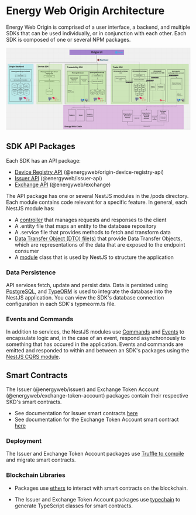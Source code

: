 # Energy Web Origin Architecture
Energy Web Origin is comprised of a user interface, a backend, and multiple SDKs that can be used individually, or in conjunction with each other. Each SDK is composed of one or several NPM packages. 

![origin-architecture](./images/panels/origin-architecture.png)

 ## SDK API Packages
Each SDK has an API package:  

- [Device Registry API](./device-registry/device-registry-api.md) (@energyweb/origin-device-registry-api)
- [Issuer API](./traceability/packages/issuer-api.md) (@energyweb/issuer-api)
- [Exchange API](./trade/exchange.md) (@energyweb/exchange)  

The API package has one or several NestJS modules in the /pods directory. Each module contains code relevant for a specific feature. In general, each NestJS module has:  

+ A [controller](https://docs.nestjs.com/controllers) that manages requests and responses to the client
+ A .entity file that maps an entity to the database repository
+ A .service file that provides methods to fetch and transform data
+ [Data Transfer Object (DTO) file(s)](https://docs.nestjs.com/controllers#request-payloads) that provide Data Transfer Objects, which are representations of the data that are exposed to the endpoint consumer  
+ A [module](https://docs.nestjs.com/modules) class that is used by NestJS to structure the application 

### Data Persistence
API services fetch, update and persist data. Data is persisted using [PostgreSQL](https://www.postgresql.org/), and [TypeORM](https://typeorm.io/#/) is used to integrate the database into the NestJS application. You can view the SDK's database connection configuration in each SDK's typmeorm.ts file. 

### Events and Commands
In addition to services, the NestJS modules use [Commands](https://docs.nestjs.com/recipes/cqrs#commands) and [Events](https://docs.nestjs.com/recipes/cqrs#events) to encapsulate logic and, in the case of an event, respond asynchronously to something that has occured in the application. Events and commands are emitted and responded to within and between an SDK's packages using the [NestJS CQRS module](https://docs.nestjs.com/recipes/cqrs). 


## Smart Contracts
The Issuer (@energyweb/issuer) and Exchange Token Account (@energyweb/exchange-token-account) packages contain their respective SKD's smart contracts. 

- See documentation for Issuer smart contracts [here](./traceability/contracts/Issuer.md#smart-contracts)
- See documentation for the Exchange Token Account smart contract [here](./trade/exchange-token-account.md)

### Deployment
The Issuer and Exchange Token Account packages use [Truffle to compile](https://trufflesuite.com/docs/truffle/getting-started/compiling-contracts.html) and migrate smart contracts. 

### Blockchain Libraries
- Packages use [ethers](https://docs.ethers.io/v5/) to interact with smart contracts on the blockchain.  

- The Issuer and Exchange Token Account packages use [typechain](https://github.com/dethcrypto/TypeChain#readme) to generate TypeScript classes for smart contracts.

